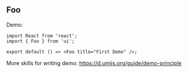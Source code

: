 ## Foo

Demo:

```tsx
import React from 'react';
import { Foo } from 'ui';

export default () => <Foo title="First Demo" />;
```

More skills for writing demo: https://d.umijs.org/guide/demo-principle
